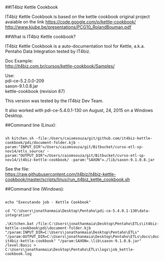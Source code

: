 ##IT4biz Kettle Cookbook

IT4biz Kettle Cookbook is based on the kettle cookbook original project avaiable on the link https://code.google.com/p/kettle-cookbook/ <BR>
http://www.kjube.be/presentations/PCG10_RolandBouman.pdf <BR>

##What is IT4biz Kettle cookbook? <BR>

IT4biz Kettle Cookbook is a auto-documentation tool for Kettle, a.k.a. Pentaho Data Integration tested by IT4biz.<BR>

Doc Example:<BR>
http://it4biz.com.br/cursos/kettle-cookbook/Samples/

Use:<BR>
pdi-ce-5.2.0.0-209<BR>
saxon-9.1.0.8.jar<BR>
kettle-cookbook (revision 87)<BR>

This version was tested by the IT4biz Dev Team.<BR>

It also worked with pdi-ce-5.4.0.1-130 on August, 24, 2015 on a Windows Desktop. 

##Command line (Linux):

```

sh kitchen.sh -file:/Users/caiomsouza/git/github.com/it4biz-kettle-cookbook/pdi/document-folder.kjb -param:"INPUT_DIR"=/Users/caiomsouza/git/Bitbucket/curso-etl-sp-nov14/etls_source/ -param:"OUTPUT_DIR"=/Users/caiomsouza/git/Bitbucket/curso-etl-sp-nov14/it4biz-kettle-cookbook/ -param:"SAXON"=./lib/saxon-9.1.0.8.jar

```

See the file:<BR>
https://raw.githubusercontent.com/it4biz/it4biz-kettle-cookbook/master/scripts/linux/run_it4biz_kettle_cookbook.sh


##Command line (Windows):

```

echo "Executando job - Kettle Cookbook"

cd "C:\Users\jonathanmaia\Desktop\Pentaho\pdi-ce-5.4.0.1-130\data-integration"

.\Kitchen.bat /file:C:\Users\jonathanmaia\Desktop\Pentaho\ETLs\it4biz-kettle-cookbook\pdi\document-folder.kjb "/param:INPUT_DIR=C:\Users\jonathanmaia\Desktop\Pentaho\ETLs" "/param:OUTPUT_DIR=C:\Users\jonathanmaia\Desktop\Pentaho\ETLs\docs\doc-it4biz-kettle-cookbook" "/param:SAXON=.\lib\saxon-9.1.0.8.jar" /level:Basic > C:\Users\jonathanmaia\Desktop\Pentaho\ETLs\logs\job_kettle-cookbook.log

```

